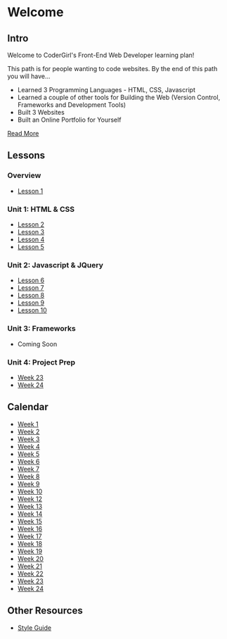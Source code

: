 # Welcome

## Intro

Welcome to CoderGirl's Front-End Web Developer learning plan!

This path is for people wanting to code websites. By the end of this path you will have...

* Learned 3 Programming Languages - HTML, CSS, Javascript
* Learned a couple of other tools for Building the Web (Version Control, Frameworks and Development Tools)
* Built 3 Websites
* Built an Online Portfolio for Yourself

[Read More](intro)


## Lessons

### Overview
* [Lesson 1](lesson_1)

### Unit 1: HTML & CSS
* [Lesson 2](lesson_2)
* [Lesson 3](lesson_3)
* [Lesson 4](lesson_4)
* [Lesson 5](lesson_5)

### Unit 2: Javascript & JQuery
* [Lesson 6](lesson_6)
* [Lesson 7](lesson_7)
* [Lesson 8](lesson_8)
* [Lesson 9](lesson_9)
* [Lesson 10](lesson_10)

### Unit 3: Frameworks

* Coming Soon

### Unit 4: Project Prep

* [Week 23](week_23)
* [Week 24](week_24)

## Calendar

* [Week 1](lesson_1)
* [Week 2](lesson_2)
* [Week 3](lesson_3)
* [Week 4](lesson_4)
* [Week 5](lesson_5)
* [Week 6](lesson_6)
* [Week 7](lesson_7)
* [Week 8](lesson_8)
* [Week 9](lesson_9)
* [Week 10](lesson_10)
* [Week 12](coming_soon)
* [Week 13](coming_soon)
* [Week 14](coming_soon)
* [Week 15](coming_soon)
* [Week 16](coming_soon)
* [Week 17](coming_soon)
* [Week 18](coming_soon)
* [Week 19](coming_soon)
* [Week 20](coming_soon)
* [Week 21](coming_soon)
* [Week 22](coming_soon)
* [Week 23](week_23)
* [Week 24](week_24)

## Other Resources

* [Style Guide](style_guide)

